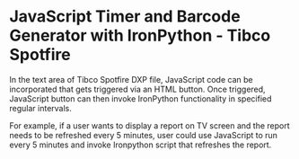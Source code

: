 # JavaScript Timer and Barcode Generator with IronPython - Tibco Spotfire

In the text area of Tibco Spotfire DXP file, JavaScript code can be incorporated that gets triggered via an HTML button. Once triggered, JavaScript button can then invoke IronPython functionality in specified regular intervals.

For example, if a user wants to display a report on TV screen and the report needs to be refreshed every 5 minutes, user could use JavaScript to run every 5 minutes and invoke Ironpython script that refreshes the report.
